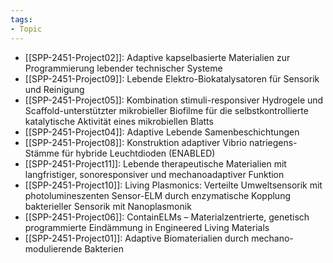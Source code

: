 ```yaml
---
tags: 
- Topic
---
```

- [[SPP-2451-Project02]]: Adaptive kapselbasierte Materialien zur Programmierung lebender technischer Systeme
- [[SPP-2451-Project09]]: Lebende Elektro-Biokatalysatoren für Sensorik und Reinigung
- [[SPP-2451-Project05]]: Kombination stimuli-responsiver Hydrogele und Scaffold-unterstützter mikrobieller Biofilme für die selbstkontrollierte katalytische Aktivität eines mikrobiellen Blatts
- [[SPP-2451-Project04]]: Adaptive Lebende Samenbeschichtungen
- [[SPP-2451-Project08]]: Konstruktion adaptiver Vibrio natriegens-Stämme für hybride Leuchtdioden (ENABLED)
- [[SPP-2451-Project11]]: Lebende therapeutische Materialien mit langfristiger, sonoresponsiver und mechanoadaptiver Funktion
- [[SPP-2451-Project10]]: Living Plasmonics: Verteilte Umweltsensorik mit photolumineszenten Sensor-ELM durch enzymatische Kopplung bakterieller Sensorik mit Nanoplasmonik
- [[SPP-2451-Project06]]: ContainELMs – Materialzentrierte, genetisch programmierte Eindämmung in Engineered Living Materials
- [[SPP-2451-Project01]]: Adaptive Biomaterialien durch mechano-modulierende Bakterien
